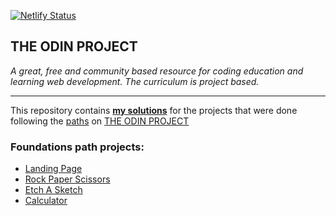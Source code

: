 [![Netlify Status](https://api.netlify.com/api/v1/badges/0b98b343-0401-4e08-b13d-29a788f4348c/deploy-status)](https://app.netlify.com/sites/odin-project-assessments/deploys)

## THE ODIN PROJECT

_A great, free and community based resource for coding education and learning web development.
The curriculum is project based._

---

This repository contains [**my solutions**](https://maximbaraliuc.github.io/odin-project-assessments/) for the projects that were done following the [paths](https://www.theodinproject.com/paths) on [THE ODIN PROJECT](https://www.theodinproject.com)

### Foundations path projects:

- [Landing Page](https://maximbaraliuc.github.io/odin-project-assessments/odin-landing-page/index.html)
- [Rock Paper Scissors](https://maximbaraliuc.github.io/odin-project-assessments/js-rock-paper-scissors/index.html)
- [Etch A Sketch](https://maximbaraliuc.github.io/odin-project-assessments/js-etch-a-sketch/index.html)
- [Calculator](https://maximbaraliuc.github.io/odin-project-assessments/js-calculator/index.html)

